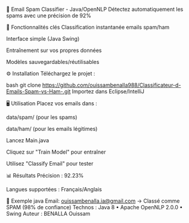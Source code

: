 📧 Email Spam Classifier - Java/OpenNLP
Détectez automatiquement les spams avec une précision de 92%

🚀 Fonctionnalités clés
Classification instantanée emails spam/ham

Interface simple (Java Swing)

Entraînement sur vos propres données

Modèles sauvegardables/réutilisables

⚙️ Installation
Téléchargez le projet :

bash
git clone https://github.com/ouissambenalla988/Classificateur-d-Emails-Spam-vs-Ham-.git
Importez dans Eclipse/IntelliJ

🖥️ Utilisation
Placez vos emails dans :

data/spam/ (pour les spams)

data/ham/ (pour les emails légitimes)

Lancez Main.java

Cliquez sur "Train Model" pour entraîner

Utilisez "Classify Email" pour tester

📊 Résultats
Précision : 92.23%

Langues supportées : Français/Anglais

📌 Exemple
java
Email: ouissambenalla.ia@gmail.com
→ Classé comme SPAM (98% de confiance)
Technos : Java 8 • Apache OpenNLP 2.0.0 • Swing
Auteur : BENALLA Ouissam
